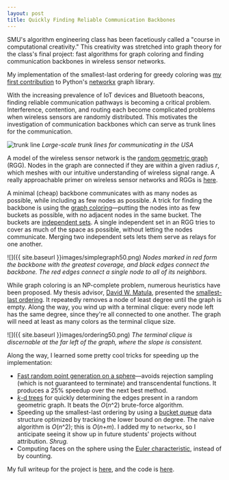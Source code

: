 ```yaml
---
layout: post
title: Quickly Finding Reliable Communication Backbones
---
```


SMU's algorithm engineering class has been facetiously called a "course in computational creativity." This creativity was stretched into graph theory for the class's final project: fast algorithms for graph coloring and finding communication backbones in wireless sensor networks. 

My implementation of the smallest-last ordering for greedy coloring was [my first contribution](https://github.com/networkx/networkx/commit/17b8d21f7edd4ec4388ba9bd52acb3a91d6ef9e2) to Python's [networkx](https://networkx.readthedocs.io/en/stable/) graph library.

With the increasing prevalence of IoT devices and Bluetooth beacons, finding reliable communication pathways is becoming a critical problem. Interference, contention, and routing each become complicated problems when wireless sensors are randomly distributed. This motivates the investigation of communication backbones which can serve as trunk lines for the communication.

![trunk line](https://upload.wikimedia.org/wikipedia/commons/thumb/3/38/Map_of_Proposed_American_Radio_Relay_League_Trunk_Lines_from_Page_21_of_the_February_1916_Issue_of_QST.png/1024px-Map_of_Proposed_American_Radio_Relay_League_Trunk_Lines_from_Page_21_of_the_February_1916_Issue_of_QST.png)
*Large-scale trunk lines for communicating in the USA*

A model of the wireless sensor network is the [random geometric graph](https://en.wikipedia.org/wiki/Random_geometric_graph) (RGG). Nodes in the graph are connected if they are within a given radius *r*, which meshes with our intuitive understanding of wireless signal range. A really approachable primer on wireless sensor networks and RGGs is [here](https://www.ncbi.nlm.nih.gov/pmc/articles/PMC3292077/).

A minimal (cheap) backbone communicates with as many nodes as possible, while including as few nodes as possible. A trick for finding the backbone is using the [graph coloring](https://en.wikipedia.org/wiki/Graph_coloring)—putting the nodes into as few buckets as possible, with no adjacent nodes in the same bucket. The buckets are [independent sets](https://en.wikipedia.org/wiki/Independent_set_(graph_theory)). A single independent set in an RGG tries to cover as much of the space as possible, without letting the nodes communicate. Merging two independent sets lets them serve as relays for one another. 

![]({{ site.baseurl }}images/simplegraph50.png)
*Nodes marked in red form the backbone with the greatest coverage, and black edges connect the backbone. The red edges connect a single node to all of its neighbors.*

While graph coloring is an NP-complete problem, numerous heuristics have been proposed. My thesis advisor, [David W. Matula](https://www.smu.edu/Lyle/Departments/CSE/People/Faculty/MatulaDavid), presented the [smallest-last ordering](http://dl.acm.org/citation.cfm?id=322385). It repeatedly removes a node of least degree until the graph is empty. Along the way, you wind up with a terminal clique: every node left has the same degree, since they're all connected to one another. The graph will need at least as many colors as the terminal clique size.

![]({{ site.baseurl }}images/ordering50.png)
*The terminal clique is discernable at the far left of the graph, where the slope is consistent.*

Along the way, I learned some pretty cool tricks for speeding up the implementation:

- [Fast random point generation on a sphere](http://mathworld.wolfram.com/SpherePointPicking.html)—avoids rejection sampling (which is not guaranteed to terminate) and transcendental functions. It produces a 25% speedup over the next best method.
- [*k*-d trees](https://docs.scipy.org/doc/scipy-0.14.0/reference/generated/scipy.spatial.KDTree.html) for quickly determining the edges present in a random geometric graph. It beats the *O*(*n*^2) brute-force algorithm.
- Speeding up the smallest-last ordering by using a [bucket queue](https://en.wikipedia.org/wiki/Bucket_queue) data structure optimized by tracking the lower bound on degree. The naive algorithm is *O*(*n*^2); this is *O*(*n*+*m*). I added my to `networkx`, so I anticipate seeing it show up in future students' projects without attribution. *Shrug.*
- Computing faces on the sphere using the [Euler characteristic](https://en.wikipedia.org/wiki/Euler_characteristic), instead of by counting.

My full writeup for the project is [here](https://github.com/aryamccarthy/WirelessSensorNetwork/blob/master/docs/Linear%20Algorithms%20for%20Wireless%20Sensor%20Networks.pdf), and the code is [here](https://github.com/aryamccarthy/WirelessSensorNetwork).
